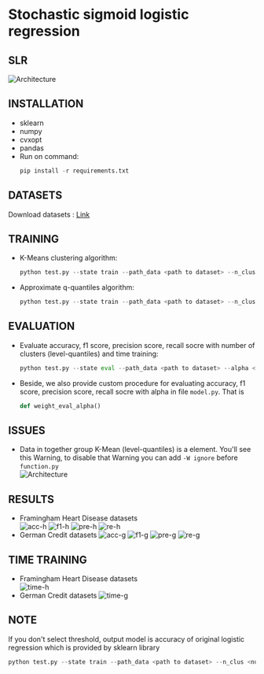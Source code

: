 # Stochastic sigmoid logistic regression

## SLR
![Architecture](./src/image.png)

## INSTALLATION
- sklearn 
- numpy  
- cvxopt
- pandas
- Run on command:
    ```python
    pip install -r requirements.txt
## DATASETS
Download datasets : [Link](https://drive.google.com/file/d/1vlF2FGzOncIt8bJS5Zh6WonkyHtBzDIv/view?usp=sharing)

## TRAINING
- K-Means clustering algorithm:
    ```python
    python test.py --state train --path_data <path to dataset> --n_clus <number of cluters> --alpha <alpha> --option Kmean --threshold <not default> --max_loop<max training loop>
- Approximate q-quantiles algorithm:
    ```python
    python test.py --state train --path_data <path to dataset> --n_clus <number of cluters> --alpha <alpha> --option Quantile --threshold <not default> --max_loop<max training loop>

## EVALUATION
- Evaluate accuracy, f1 score, precision score, recall socre with number of clusters (level-quantiles) and time training:
    ```python
    python test.py --state eval --path_data <path to dataset> --alpha <alpha> --min_iters <start iter> --max_iters <end iter>
- Beside, we also provide custom procedure for evaluating accuracy, f1 score, precision score, recall socre with alpha in file `model.py`. That is 
    ```python
    def weight_eval_alpha() 

## ISSUES
- Data in together group K-Mean (level-quantiles) is a element. You'll see this Warning, to disable that Warning you can add `-W ignore` before `function.py`  
    ![Architecture](./src/image2.png)
## RESULTS
- Framingham Heart Disease datasets  
    ![acc-h](./src/acc-h.png)
    ![f1-h](./src/f1-h.png)
    ![pre-h](./src/pre-h.png)
    ![re-h](./src/re-h.png)
- German Credit datasets
    ![acc-g](./src/acc.png)
    ![f1-g](./src/f1.png)
    ![pre-g](./src/pre.png)
    ![re-g](./src/re.png)
## TIME TRAINING
- Framingham Heart Disease datasets  
    ![time-h](./src/time-h.png)
- German Credit datasets
    ![time-g](./src/time.png)
## NOTE
If you don't select threshold, output model is accuracy of original logistic regression which is provided by sklearn library
```python
python test.py --state train --path_data <path to dataset> --n_clus <number of cluters> --alpha <alpha> --option Kmean(or Quantile) 

